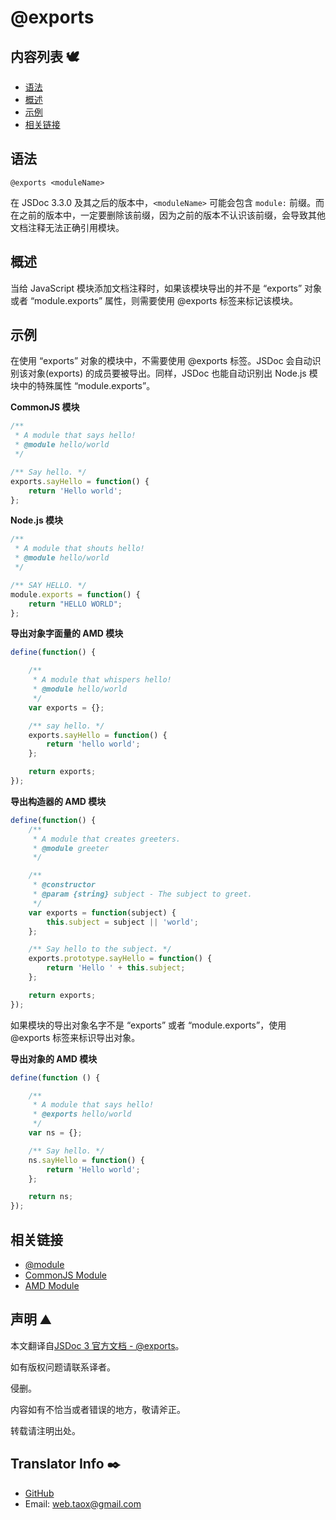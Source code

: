 # @exports

## 内容列表 🕊️

* [语法](#syntax "syntax")
* [概述](#overview "overview")
* [示例](#examples "examples")
* [相关链接](#related "related links")

## <span id="syntax">语法</span>

`@exports <moduleName>`

在 JSDoc 3.3.0 及其之后的版本中，`<moduleName>` 可能会包含 `module:` 前缀。而在之前的版本中，一定要删除该前缀，因为之前的版本不认识该前缀，会导致其他文档注释无法正确引用模块。

## <span id="overview">概述</span>

当给 JavaScript 模块添加文档注释时，如果该模块导出的并不是 “exports” 对象或者 “module.exports” 属性，则需要使用 @exports 标签来标记该模块。

## <span id="examples">示例</span>

在使用 “exports” 对象的模块中，不需要使用 @exports 标签。JSDoc 会自动识别该对象(exports) 的成员要被导出。同样，JSDoc 也能自动识别出 Node.js 模块中的特殊属性 “module.exports”。

**CommonJS 模块**

```javascript
/**
 * A module that says hello!
 * @module hello/world
 */

/** Say hello. */
exports.sayHello = function() {
    return 'Hello world';
};
```

**Node.js 模块**

```javascript
/**
 * A module that shouts hello!
 * @module hello/world
 */

/** SAY HELLO. */
module.exports = function() {
    return "HELLO WORLD";
};
```

**导出对象字面量的 AMD 模块**

```javascript
define(function() {

    /**
     * A module that whispers hello!
     * @module hello/world
     */
    var exports = {};

    /** say hello. */
    exports.sayHello = function() {
        return 'hello world';
    };

    return exports;
});
```

**导出构造器的 AMD 模块**

```javascript
define(function() {
    /**
     * A module that creates greeters.
     * @module greeter
     */

    /**
     * @constructor
     * @param {string} subject - The subject to greet.
     */
    var exports = function(subject) {
        this.subject = subject || 'world';
    };

    /** Say hello to the subject. */
    exports.prototype.sayHello = function() {
        return 'Hello ' + this.subject;
    };

    return exports;
});
```

如果模块的导出对象名字不是 “exports” 或者 “module.exports”，使用 @exports 标签来标识导出对象。

**导出对象的 AMD 模块**

```javascript
define(function () {

    /**
     * A module that says hello!
     * @exports hello/world
     */
    var ns = {};

    /** Say hello. */
    ns.sayHello = function() {
        return 'Hello world';
    };

    return ns;
});
```

## <span id="related">相关链接</span>

* [@module](https://ninjiahub.github.io/JSDoc/docs/tags/module "tag @module")
* [CommonJS Module](https://ninjiahub.github.io/JSDoc/docs/examples/commonjs-modules "examples commonjs-modules")
* [AMD Module](https://ninjiahub.github.io/JSDoc/docs/examples/amd-modules "examples amd-modules")

## 声明 ⛰️

本文翻译自[JSDoc 3 官方文档 - @exports](http://usejsdoc.org/about-exports.html "tag @exports")。

如有版权问题请联系译者。

侵删。

内容如有不恰当或者错误的地方，敬请斧正。

转载请注明出处。

## Translator Info ✒️

* [GitHub](https://github.com/Tao-Quixote)
* Email: <web.taox@gmail.com>